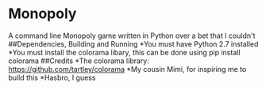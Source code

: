 # Monopoly
A command line Monopoly game written in Python over a bet that I couldn't
##Dependencies, Building and Running
*You must have Python 2.7 installed 
*You must install the colorama libary, this can be done using pip install colorama
##Credits
*The colorama library: https://github.com/tartley/colorama
*My cousin Mimi, for inspiring me to build this
*Hasbro, I guess


